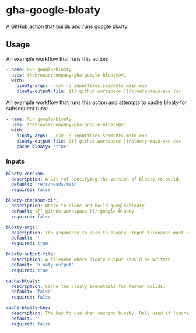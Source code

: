 # gha-google-bloaty

A GitHub action that builds and runs google bloaty

## Usage

An example workflow that runs this action:

```yml
- name: Run google/bloaty
  uses: thebrowsercompany/gha-google-bloaty@v1
  with:
    bloaty-args: --csv -d inputfiles,segments main.exe
    bloaty-output-file: ${{ github.workspace }}/bloaty-main-exe.csv
```

An example workflow that runs this action and attempts to cache bloaty
for subsequent runs:

```yml
- name: Run google/bloaty
  uses: thebrowsercompany/gha-google-bloaty@v1
  with:
    bloaty-args: --csv -d inputfiles,segments main.exe
    bloaty-output-file: ${{ github.workspace }}/bloaty-main-exe.csv
    cache-bloaty: 'true'
```

### Inputs

```yml
bloaty-version:
  description: A Git ref specifying the version of bloaty to build.
  default: 'refs/heads/main'
  required: false

bloaty-checkout-dir:
  description: Where to clone and build google/bloaty
  default: ${{ github.workspace }}/.google-bloaty
  required: false

bloaty-args:
  description: The arguments to pass to bloaty. Input filenames must use absolute paths.
  default: ''
  required: true

bloaty-output-file:
  description: A filename where bloaty output should be written.
  default: 'bloaty-output'
  required: true

cache-bloaty:
  description: Cache the bloaty executable for faster builds.
  default: 'false'
  required: false

cache-bloaty-key:
  description: The key to use when caching bloaty. Only used if 'cache-bloaty' is true. Defaults to bloaty-<bloaty-version>
  default: ''
  required: false
```